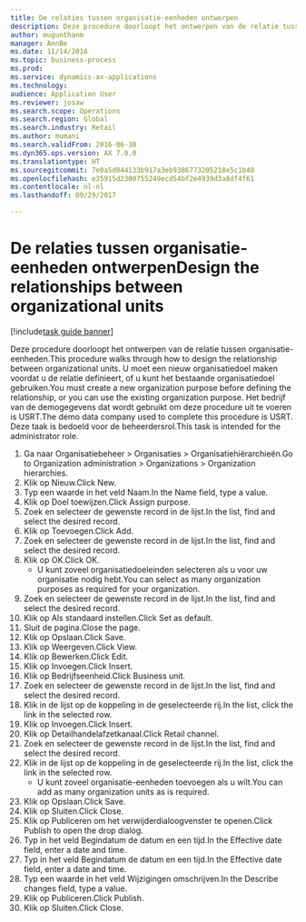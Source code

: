 ```yaml
--- 
title: De relaties tussen organisatie-eenheden ontwerpen
description: Deze procedure doorloopt het ontwerpen van de relatie tussen organisatie-eenheden.
author: mugunthanm
manager: AnnBe
ms.date: 11/14/2016
ms.topic: business-process
ms.prod: 
ms.service: dynamics-ax-applications
ms.technology: 
audience: Application User
ms.reviewer: josaw
ms.search.scope: Operations
ms.search.region: Global
ms.search.industry: Retail
ms.author: mumani
ms.search.validFrom: 2016-06-30
ms.dyn365.ops.version: AX 7.0.0
ms.translationtype: HT
ms.sourcegitcommit: 7e0a5d044133b917a3eb9386773205218e5c1b40
ms.openlocfilehash: e35915d2300755249ecd54bf2e4939d3a8df4f61
ms.contentlocale: nl-nl
ms.lasthandoff: 09/29/2017

---
```

# <a name="design-the-relationships-between-organizational-units"></a><span data-ttu-id="a3b5f-103">De relaties tussen organisatie-eenheden ontwerpen</span><span class="sxs-lookup"><span data-stu-id="a3b5f-103">Design the relationships between organizational units</span></span>

[!include[task guide banner](../includes/task-guide-banner.md)]

<span data-ttu-id="a3b5f-104">Deze procedure doorloopt het ontwerpen van de relatie tussen organisatie-eenheden.</span><span class="sxs-lookup"><span data-stu-id="a3b5f-104">This procedure walks through how to design the relationship between organizational units.</span></span> <span data-ttu-id="a3b5f-105">U moet een nieuw organisatiedoel maken voordat u de relatie definieert, of u kunt het bestaande organisatiedoel gebruiken.</span><span class="sxs-lookup"><span data-stu-id="a3b5f-105">You must create a new organization purpose before defining the relationship, or you can use the existing organization purpose.</span></span> <span data-ttu-id="a3b5f-106">Het bedrijf van de demogegevens dat wordt gebruikt om deze procedure uit te voeren is USRT.</span><span class="sxs-lookup"><span data-stu-id="a3b5f-106">The demo data company used to complete this procedure is USRT.</span></span> <span data-ttu-id="a3b5f-107">Deze taak is bedoeld voor de beheerdersrol.</span><span class="sxs-lookup"><span data-stu-id="a3b5f-107">This task is intended for the administrator role.</span></span>

1. <span data-ttu-id="a3b5f-108">Ga naar Organisatiebeheer > Organisaties > Organisatiehiërarchieën.</span><span class="sxs-lookup"><span data-stu-id="a3b5f-108">Go to Organization administration > Organizations > Organization hierarchies.</span></span>
2. <span data-ttu-id="a3b5f-109">Klik op Nieuw.</span><span class="sxs-lookup"><span data-stu-id="a3b5f-109">Click New.</span></span>
3. <span data-ttu-id="a3b5f-110">Typ een waarde in het veld Naam.</span><span class="sxs-lookup"><span data-stu-id="a3b5f-110">In the Name field, type a value.</span></span>
4. <span data-ttu-id="a3b5f-111">Klik op Doel toewijzen.</span><span class="sxs-lookup"><span data-stu-id="a3b5f-111">Click Assign purpose.</span></span>
5. <span data-ttu-id="a3b5f-112">Zoek en selecteer de gewenste record in de lijst.</span><span class="sxs-lookup"><span data-stu-id="a3b5f-112">In the list, find and select the desired record.</span></span>
6. <span data-ttu-id="a3b5f-113">Klik op Toevoegen.</span><span class="sxs-lookup"><span data-stu-id="a3b5f-113">Click Add.</span></span>
7. <span data-ttu-id="a3b5f-114">Zoek en selecteer de gewenste record in de lijst.</span><span class="sxs-lookup"><span data-stu-id="a3b5f-114">In the list, find and select the desired record.</span></span>
8. <span data-ttu-id="a3b5f-115">Klik op OK.</span><span class="sxs-lookup"><span data-stu-id="a3b5f-115">Click OK.</span></span>
    * <span data-ttu-id="a3b5f-116">U kunt zoveel organisatiedoeleinden selecteren als u voor uw organisatie nodig hebt.</span><span class="sxs-lookup"><span data-stu-id="a3b5f-116">You can select as many organization purposes as required for your organization.</span></span>  
9. <span data-ttu-id="a3b5f-117">Zoek en selecteer de gewenste record in de lijst.</span><span class="sxs-lookup"><span data-stu-id="a3b5f-117">In the list, find and select the desired record.</span></span>
10. <span data-ttu-id="a3b5f-118">Klik op Als standaard instellen.</span><span class="sxs-lookup"><span data-stu-id="a3b5f-118">Click Set as default.</span></span>
11. <span data-ttu-id="a3b5f-119">Sluit de pagina.</span><span class="sxs-lookup"><span data-stu-id="a3b5f-119">Close the page.</span></span>
12. <span data-ttu-id="a3b5f-120">Klik op Opslaan.</span><span class="sxs-lookup"><span data-stu-id="a3b5f-120">Click Save.</span></span>
13. <span data-ttu-id="a3b5f-121">Klik op Weergeven.</span><span class="sxs-lookup"><span data-stu-id="a3b5f-121">Click View.</span></span>
14. <span data-ttu-id="a3b5f-122">Klik op Bewerken.</span><span class="sxs-lookup"><span data-stu-id="a3b5f-122">Click Edit.</span></span>
15. <span data-ttu-id="a3b5f-123">Klik op Invoegen.</span><span class="sxs-lookup"><span data-stu-id="a3b5f-123">Click Insert.</span></span>
16. <span data-ttu-id="a3b5f-124">Klik op Bedrijfseenheid.</span><span class="sxs-lookup"><span data-stu-id="a3b5f-124">Click Business unit.</span></span>
17. <span data-ttu-id="a3b5f-125">Zoek en selecteer de gewenste record in de lijst.</span><span class="sxs-lookup"><span data-stu-id="a3b5f-125">In the list, find and select the desired record.</span></span>
18. <span data-ttu-id="a3b5f-126">Klik in de lijst op de koppeling in de geselecteerde rij.</span><span class="sxs-lookup"><span data-stu-id="a3b5f-126">In the list, click the link in the selected row.</span></span>
19. <span data-ttu-id="a3b5f-127">Klik op Invoegen.</span><span class="sxs-lookup"><span data-stu-id="a3b5f-127">Click Insert.</span></span>
20. <span data-ttu-id="a3b5f-128">Klik op Detailhandelafzetkanaal.</span><span class="sxs-lookup"><span data-stu-id="a3b5f-128">Click Retail channel.</span></span>
21. <span data-ttu-id="a3b5f-129">Zoek en selecteer de gewenste record in de lijst.</span><span class="sxs-lookup"><span data-stu-id="a3b5f-129">In the list, find and select the desired record.</span></span>
22. <span data-ttu-id="a3b5f-130">Klik in de lijst op de koppeling in de geselecteerde rij.</span><span class="sxs-lookup"><span data-stu-id="a3b5f-130">In the list, click the link in the selected row.</span></span>
    * <span data-ttu-id="a3b5f-131">U kunt zoveel organisatie-eenheden toevoegen als u wilt.</span><span class="sxs-lookup"><span data-stu-id="a3b5f-131">You can add as many organization units as is required.</span></span>  
23. <span data-ttu-id="a3b5f-132">Klik op Opslaan.</span><span class="sxs-lookup"><span data-stu-id="a3b5f-132">Click Save.</span></span>
24. <span data-ttu-id="a3b5f-133">Klik op Sluiten.</span><span class="sxs-lookup"><span data-stu-id="a3b5f-133">Click Close.</span></span>
25. <span data-ttu-id="a3b5f-134">Klik op Publiceren om het verwijderdialoogvenster te openen.</span><span class="sxs-lookup"><span data-stu-id="a3b5f-134">Click Publish to open the drop dialog.</span></span>
26. <span data-ttu-id="a3b5f-135">Typ in het veld Begindatum de datum en een tijd.</span><span class="sxs-lookup"><span data-stu-id="a3b5f-135">In the Effective date field, enter a date and time.</span></span>
27. <span data-ttu-id="a3b5f-136">Typ in het veld Begindatum de datum en een tijd.</span><span class="sxs-lookup"><span data-stu-id="a3b5f-136">In the Effective date field, enter a date and time.</span></span>
28. <span data-ttu-id="a3b5f-137">Typ een waarde in het veld Wijzigingen omschrijven.</span><span class="sxs-lookup"><span data-stu-id="a3b5f-137">In the Describe changes field, type a value.</span></span>
29. <span data-ttu-id="a3b5f-138">Klik op Publiceren.</span><span class="sxs-lookup"><span data-stu-id="a3b5f-138">Click Publish.</span></span>
30. <span data-ttu-id="a3b5f-139">Klik op Sluiten.</span><span class="sxs-lookup"><span data-stu-id="a3b5f-139">Click Close.</span></span>


